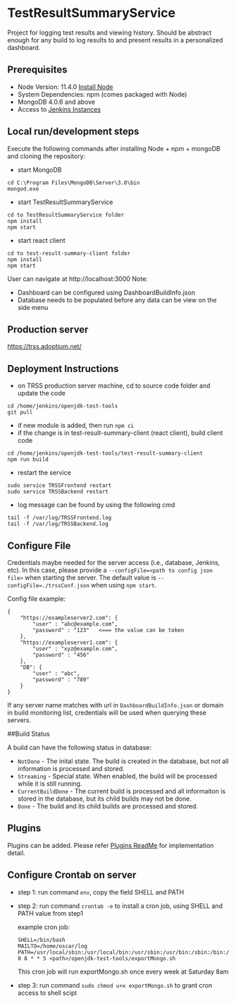 

# TestResultSummaryService
Project for logging test results and viewing history. Should be abstract enough for any build to log results to and present results in a personalized dashboard.

## Prerequisites
* Node Version: 11.4.0 [Install Node](https://nodejs.org/en/download/)
* System Dependencies: npm (comes packaged with Node)
* MongoDB 4.0.6 and above
* Access to [Jenkins Instances](https://ci.adoptopenjdk.net)

## Local run/development steps
Execute the following commands after installing Node + npm + mongoDB and cloning the repository:
- start MongoDB

```
cd C:\Program Files\MongoDB\Server\3.0\bin
mongod.exe
```

- start TestResultSummaryService

```
cd to TestResultSummaryService folder
npm install
npm start
```

- start react client

```
cd to test-result-summary-client folder
npm install
npm start
``` 

User can navigate at http://localhost:3000
Note: 
- Dashboard can be configured using DashboardBuildInfo.json
- Database needs to be populated before any data can be view on the side menu


## Production server
https://trss.adoptium.net/

## Deployment Instructions
- on TRSS production server machine, cd to source code folder and update the code
```
cd /home/jenkins/openjdk-test-tools
git pull
```

- if new module is added, then run `npm ci`
- if the change is in test-result-summary-client (react client), build client code
```
cd /home/jenkins/openjdk-test-tools/test-result-summary-client
npm run build
```

- restart the service
```
sudo service TRSSFrontend restart
sudo service TRSSBackend restart
```

- log message can be found by using the following cmd
```
tail -f /var/log/TRSSFrontend.log
tail -f /var/log/TRSSBackend.log
```

## Configure File
Credentials maybe needed for the server access (i.e., database, Jenkins, etc). In this case, please provide a `--configFile=<path to config json file>` when starting the server. The default value is  `--configFile=./trssConf.json` when using `npm start`.

Config file example:
```
{
	"https://exampleserver2.com": {
		"user" : "abc@example.com",
		"password" : "123"   <=== the value can be token
	},
	"https://exampleserver1.com": {
		"user" : "xyz@example.com",
		"password" : "456"
	},
	"DB": {
		"user" : "abc",
		"password" : "789"
	}
}
```

If any server name matches with url in `DashboardBuildInfo.json` or domain in build monitoring list, credentials will be used when querying these servers.

##Build Status

A build can have the following status in database:

- `NotDone` - The inital state. The build is created in the database, but not all information is processed and stored.
- `Streaming` - Special state. When enabled, the build will be processed while it is still running.
- `CurrentBuildDone` - The current build is processed and all informaiton is stored in the database, but its child builds may not be done.
- `Done` - The build and its child builds are processed and stored.

## Plugins
Plugins can be added. Please refer [Plugins ReadMe](./plugins/README.md) for implementation detail.

## Configure Crontab on server

- step 1: run command `env`, copy the field SHELL and PATH
- step 2: run command `crontab -e` to install a cron job, using SHELL and PATH value from step1

    example cron job: 
    ```
    SHELL=/bin/bash
    MAILTO=/home/oscar/log
    PATH=/usr/local/sbin:/usr/local/bin:/usr/sbin:/usr/bin:/sbin:/bin:/usr/games:/usr/local/games:/snap/bin
    0 8 * * 5 <path>/openjdk-test-tools/exportMongo.sh 
    ```
    This cron job will run exportMongo.sh once every week at Saturday 8am
- step 3: run command `sudo chmod u+x exportMongo.sh` to grant cron access to shell scipt